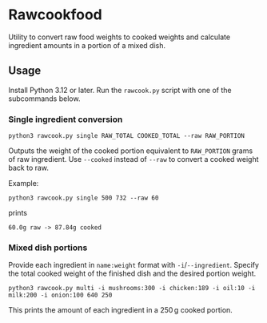 # Rawcookfood

Utility to convert raw food weights to cooked weights and calculate ingredient amounts in a portion of a mixed dish.

## Usage

Install Python 3.12 or later. Run the `rawcook.py` script with one of the subcommands below.

### Single ingredient conversion

```
python3 rawcook.py single RAW_TOTAL COOKED_TOTAL --raw RAW_PORTION
```

Outputs the weight of the cooked portion equivalent to `RAW_PORTION` grams of raw ingredient. Use `--cooked` instead of `--raw` to convert a cooked weight back to raw.

Example:

```
python3 rawcook.py single 500 732 --raw 60
```

prints

```
60.0g raw -> 87.84g cooked
```

### Mixed dish portions

Provide each ingredient in `name:weight` format with `-i`/`--ingredient`. Specify the total cooked weight of the finished dish and the desired portion weight.

```
python3 rawcook.py multi -i mushrooms:300 -i chicken:189 -i oil:10 -i milk:200 -i onion:100 640 250
```

This prints the amount of each ingredient in a 250 g cooked portion.
